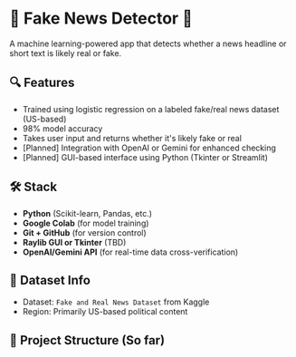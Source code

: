 # 🧠 Fake News Detector 📰

A machine learning-powered app that detects whether a news headline or short text is likely real or fake.

## 🔍 Features

- Trained using logistic regression on a labeled fake/real news dataset (US-based)
- 98% model accuracy
- Takes user input and returns whether it's likely fake or real
- [Planned] Integration with OpenAI or Gemini for enhanced checking
- [Planned] GUI-based interface using Python (Tkinter or Streamlit)

## 🛠️ Stack

- **Python** (Scikit-learn, Pandas, etc.)
- **Google Colab** (for model training)
- **Git + GitHub** (for version control)
- **Raylib GUI or Tkinter** (TBD)
- **OpenAI/Gemini API** (for real-time data cross-verification)

## 📁 Dataset Info

- Dataset: `Fake and Real News Dataset` from Kaggle
- Region: Primarily US-based political content

## 📂 Project Structure (So far)


